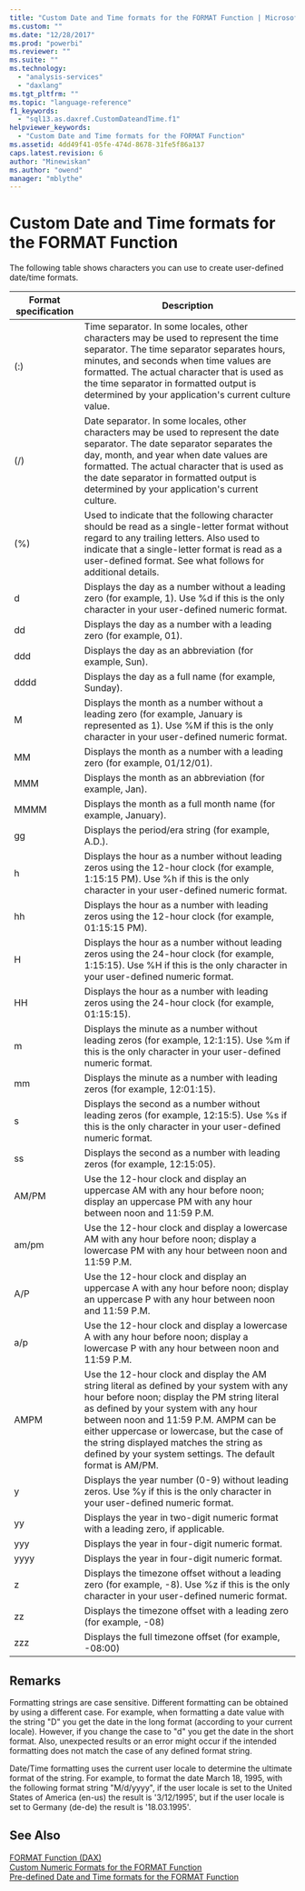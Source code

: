 ```yaml
---
title: "Custom Date and Time formats for the FORMAT Function | Microsoft Docs"
ms.custom: ""
ms.date: "12/28/2017"
ms.prod: "powerbi"
ms.reviewer: ""
ms.suite: ""
ms.technology: 
  - "analysis-services"
  - "daxlang"
ms.tgt_pltfrm: ""
ms.topic: "language-reference"
f1_keywords: 
  - "sql13.as.daxref.CustomDateandTime.f1"
helpviewer_keywords: 
  - "Custom Date and Time formats for the FORMAT Function"
ms.assetid: 4dd49f41-05fe-474d-8678-31fe5f86a137
caps.latest.revision: 6
author: "Minewiskan"
ms.author: "owend"
manager: "mblythe"
---
```

# Custom Date and Time formats for the FORMAT Function
The following table shows characters you can use to create user-defined date/time formats.  
  
|Format specification|Description|  
|------------------------|---------------|  
|(:)|Time separator. In some locales, other characters may be used to represent the time separator. The time separator separates hours, minutes, and seconds when time values are formatted. The actual character that is used as the time separator in formatted output is determined by your application's current culture value.|  
|(/)|Date separator. In some locales, other characters may be used to represent the date separator. The date separator separates the day, month, and year when date values are formatted. The actual character that is used as the date separator in formatted output is determined by your application's current culture.|  
|(%)|Used to indicate that the following character should be read as a single-letter format without regard to any trailing letters. Also used to indicate that a single-letter format is read as a user-defined format. See what follows for additional details.|  
|d|Displays the day as a number without a leading zero (for example, 1). Use %d if this is the only character in your user-defined numeric format.|  
|dd|Displays the day as a number with a leading zero (for example, 01).|  
|ddd|Displays the day as an abbreviation (for example, Sun).|  
|dddd|Displays the day as a full name (for example, Sunday).|  
|M|Displays the month as a number without a leading zero (for example, January is represented as 1). Use %M if this is the only character in your user-defined numeric format.|  
|MM|Displays the month as a number with a leading zero (for example, 01/12/01).|  
|MMM|Displays the month as an abbreviation (for example, Jan).|  
|MMMM|Displays the month as a full month name (for example, January).|  
|gg|Displays the period/era string (for example, A.D.).|  
|h|Displays the hour as a number without leading zeros using the 12-hour clock (for example, 1:15:15 PM). Use %h if this is the only character in your user-defined numeric format.|  
|hh|Displays the hour as a number with leading zeros using the 12-hour clock (for example, 01:15:15 PM).|  
|H|Displays the hour as a number without leading zeros using the 24-hour clock (for example, 1:15:15). Use %H if this is the only character in your user-defined numeric format.|  
|HH|Displays the hour as a number with leading zeros using the 24-hour clock (for example, 01:15:15).|  
|m|Displays the minute as a number without leading zeros (for example, 12:1:15). Use %m if this is the only character in your user-defined numeric format.|  
|mm|Displays the minute as a number with leading zeros (for example, 12:01:15).|  
|s|Displays the second as a number without leading zeros (for example, 12:15:5). Use %s if this is the only character in your user-defined numeric format.|  
|ss|Displays the second as a number with leading zeros (for example, 12:15:05).|  
|AM/PM|Use the 12-hour clock and display an uppercase AM with any hour before noon; display an uppercase PM with any hour between noon and 11:59 P.M.|  
|am/pm|Use the 12-hour clock and display a lowercase AM with any hour before noon; display a lowercase PM with any hour between noon and 11:59 P.M.|
|A/P|	Use the 12-hour clock and display an uppercase A with any hour before noon; display an uppercase P with any hour between noon and 11:59 P.M.|
|a/p|Use the 12-hour clock and display a lowercase A with any hour before noon; display a lowercase P with any hour between noon and 11:59 P.M.|
|AMPM|Use the 12-hour clock and display the AM string literal as defined by your system with any hour before noon; display the PM string literal as defined by your system with any hour between noon and 11:59 P.M. AMPM can be either uppercase or lowercase, but the case of the string displayed matches the string as defined by your system settings. The default format is AM/PM.|  
|y|Displays the year number (0-9) without leading zeros. Use %y if this is the only character in your user-defined numeric format.|  
|yy|Displays the year in two-digit numeric format with a leading zero, if applicable.|  
|yyy|Displays the year in four-digit numeric format.|  
|yyyy|Displays the year in four-digit numeric format.|  
|z|Displays the timezone offset without a leading zero (for example, -8). Use %z if this is the only character in your user-defined numeric format.|  
|zz|Displays the timezone offset with a leading zero (for example, -08)|  
|zzz|Displays the full timezone offset (for example, -08:00)|  
  
## Remarks  
Formatting strings are case sensitive. Different formatting can be obtained by using a different case. For example, when formatting a date value with the string "D" you get the date in the long format (according to your current locale). However, if you change the case to "d" you get the date in the short format. Also, unexpected results or an error might occur if the intended formatting does not match the case of any defined format string.  
  
Date/Time formatting uses the current user locale to determine the ultimate format of the string. For example, to format the date March 18, 1995, with the following format string "M/d/yyyy", if the user locale is set to the United States of America (en-us) the result is '3/12/1995', but if the user locale is set to Germany (de-de) the result is '18.03.1995'.  
  
## See Also  
[FORMAT Function &#40;DAX&#41;](../DAX/format-function-dax.md)  
[Custom Numeric Formats for the FORMAT Function](../DAX/custom-numeric-formats-for-the-format-function.md)  
[Pre-defined Date and Time formats for the FORMAT Function](../DAX/pre-defined-date-and-time-formats-for-the-format-function.md)  
  

